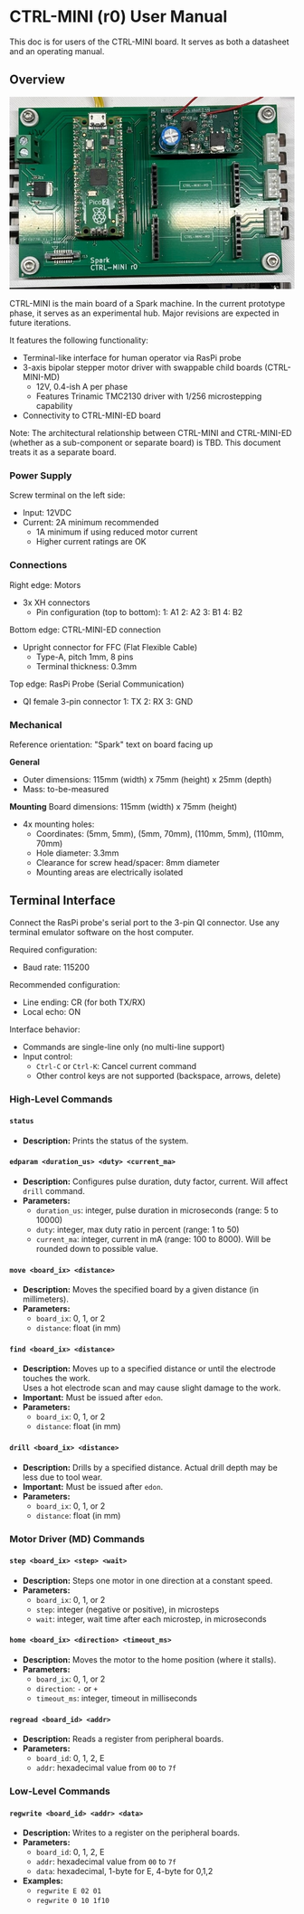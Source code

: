 # CTRL-MINI (r0) User Manual

This doc is for users of the CTRL-MINI board.
It serves as both a datasheet and an operating manual.

## Overview

![photo](./CTRL-MINI-r0-photo.jpeg)

CTRL-MINI is the main board of a Spark machine.
In the current prototype phase, it serves as an experimental hub.
Major revisions are expected in future iterations.

It features the following functionality:
- Terminal-like interface for human operator via RasPi probe
- 3-axis bipolar stepper motor driver with swappable child boards (CTRL-MINI-MD)
  - 12V, 0.4-ish A per phase
  - Features Trinamic TMC2130 driver with 1/256 microstepping capability
- Connectivity to CTRL-MINI-ED board

Note: The architectural relationship between CTRL-MINI and CTRL-MINI-ED (whether as a sub-component or separate board) is TBD. This document treats it as a separate board.

### Power Supply

Screw terminal on the left side:
- Input: 12VDC
- Current: 2A minimum recommended
  - 1A minimum if using reduced motor current
  - Higher current ratings are OK

### Connections

Right edge: Motors
- 3x XH connectors
  - Pin configuration (top to bottom):
    1: A1
    2: A2
    3: B1
    4: B2

Bottom edge: CTRL-MINI-ED connection
- Upright connector for FFC (Flat Flexible Cable)
  - Type-A, pitch 1mm, 8 pins
  - Terminal thickness: 0.3mm

Top edge: RasPi Probe (Serial Communication)
- QI female 3-pin connector
  1: TX
  2: RX
  3: GND

### Mechanical
Reference orientation: "Spark" text on board facing up

**General**
* Outer dimensions: 115mm (width) x 75mm (height) x 25mm (depth)
* Mass: to-be-measured

**Mounting**
Board dimensions: 115mm (width) x 75mm (height)
- 4x mounting holes:
  - Coordinates: (5mm, 5mm), (5mm, 70mm), (110mm, 5mm), (110mm, 70mm)
  - Hole diameter: 3.3mm
  - Clearance for screw head/spacer: 8mm diameter
  - Mounting areas are electrically isolated

## Terminal Interface

Connect the RasPi probe's serial port to the 3-pin QI connector.
Use any terminal emulator software on the host computer.

Required configuration:
- Baud rate: 115200

Recommended configuration:
- Line ending: CR (for both TX/RX)
- Local echo: ON

Interface behavior:
- Commands are single-line only (no multi-line support)
- Input control:
  - `Ctrl-C` or `Ctrl-K`: Cancel current command
  - Other control keys are not supported (backspace, arrows, delete)

### High-Level Commands

#### `status`
* **Description:** Prints the status of the system.

#### `edparam <duration_us> <duty> <current_ma>`
* **Description:** Configures pulse duration, duty factor, current. Will affect `drill` command.
* **Parameters:**
  * `duration_us`: integer, pulse duration in microseconds (range: 5 to 10000)
  * `duty`: integer, max duty ratio in percent (range: 1 to 50)
  * `current_ma`: integer, current in mA (range: 100 to 8000). Will be rounded down to possible value.

#### `move <board_ix> <distance>`
* **Description:** Moves the specified board by a given distance (in millimeters).
* **Parameters:**
  * `board_ix`: 0, 1, or 2
  * `distance`: float (in mm)

#### `find <board_ix> <distance>`
* **Description:** Moves up to a specified distance or until the electrode touches the work.  
  Uses a hot electrode scan and may cause slight damage to the work.
* **Important:** Must be issued after `edon`.
* **Parameters:**
  * `board_ix`: 0, 1, or 2
  * `distance`: float (in mm)

#### `drill <board_ix> <distance>`
* **Description:** Drills by a specified distance. Actual drill depth may be less due to tool wear.
* **Important:** Must be issued after `edon`.
* **Parameters:**
  * `board_ix`: 0, 1, or 2
  * `distance`: float (in mm)

### Motor Driver (MD) Commands

#### `step <board_ix> <step> <wait>`
* **Description:** Steps one motor in one direction at a constant speed.
* **Parameters:**
  * `board_ix`: 0, 1, or 2
  * `step`: integer (negative or positive), in microsteps
  * `wait`: integer, wait time after each microstep, in microseconds

#### `home <board_ix> <direction> <timeout_ms>`
* **Description:** Moves the motor to the home position (where it stalls).
* **Parameters:**
  * `board_ix`: 0, 1, or 2
  * `direction`: `-` or `+`
  * `timeout_ms`: integer, timeout in milliseconds

#### `regread <board_id> <addr>`
* **Description:** Reads a register from peripheral boards.
* **Parameters:**
  * `board_id`: 0, 1, 2, E
  * `addr`: hexadecimal value from `00` to `7f`

### Low-Level Commands

#### `regwrite <board_id> <addr> <data>`
* **Description:** Writes to a register on the peripheral boards.
* **Parameters:**
  * `board_id`: 0, 1, 2, E
  * `addr`: hexadecimal value from `00` to `7f`
  * `data`: hexadecimal, 1-byte for E, 4-byte for 0,1,2
* **Examples:**
  * `regwrite E 02 01`
  * `regwrite 0 10 1f10`
